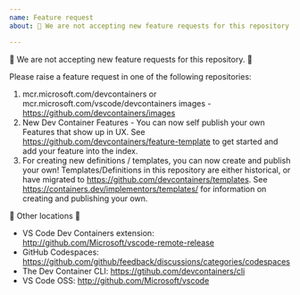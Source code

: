 ```yaml
---
name: Feature request
about: 🚨 We are not accepting new feature requests for this repository. 🚨 

---
```


🚨 We are not accepting new feature requests for this repository. 🚨 

Please raise a feature request in one of the following repositories:
1. mcr.microsoft.com/devcontainers or mcr.microsoft.com/vscode/devcontainers images - https://github.com/devcontainers/images
2. New Dev Container Features - You can now self publish your own Features that show up in UX. See https://github.com/devcontainers/feature-template to get started and add your feature into the index.
3. For creating new definitions / templates, you can now create and publish your own!  Templates/Definitions in this repository are either historical, or have migrated to https://github.com/devcontainers/templates.  See https://containers.dev/implementors/templates/ for information on creating and publishing your own.

🚨 Other locations 🚨
 - VS Code Dev Containers extension: http://github.com/Microsoft/vscode-remote-release 
 - GitHub Codespaces: https://github.com/github/feedback/discussions/categories/codespaces
 - The Dev Container CLI: https://gtihub.com/devcontainers/cli
 - VS Code OSS: http://github.com/Microsoft/vscode
